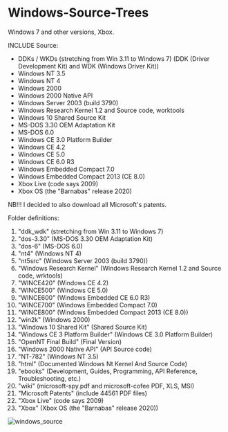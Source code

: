 # Windows-Source-Trees

Windows 7 and other versions, Xbox.

INCLUDE Source:

- DDKs / WKDs (stretching from Win 3.11 to Windows 7) (DDK (Driver Development Kit) and WDK (Windows Driver Kit))
- Windows NT 3.5
- Windows NT 4
- Windows 2000
- Windows 2000 Native API
- Windows Server 2003 (build 3790)
- Windows Research Kernel 1.2 and Source code, worktools
- Windows 10 Shared Source Kit
- MS-DOS 3.30 OEM Adaptation Kit
- MS-DOS 6.0
- Windows CE 3.0 Platform Builder
- Windows CE 4.2
- Windows CE 5.0
- Windows CE 6.0 R3
- Windows Embedded Compact 7.0
- Windows Embedded Compact 2013 (CE 8.0)
- Xbox Live (code says 2009)
- Xbox OS (the "Barnabas" release 2020)

NB!!! I decided to also download all Microsoft's patents.


Folder definitions:

1. "ddk_wdk" (stretching from Win 3.11 to Windows 7)
2. "dos-3.30" (MS-DOS 3.30 OEM Adaptation Kit)
3. "dos-6" (MS-DOS 6.0)
4. "nt4" (Windows NT 4)
5. "nt5src" (Windows Server 2003 (build 3790))
6. "Windows Research Kernel" (Windows Research Kernel 1.2 and Source code, wrktools)
7. "WINCE420" (Windows CE 4.2)
8. "WINCE500" (Windows CE 5.0)
9. "WINCE600" (Windows Embedded CE 6.0 R3)
10. "WINCE700" (Windows Embedded Compact 7.0)
11. "WINCE800" (Windows Embedded Compact 2013 (CE 8.0))
12. "win2k" (Windows 2000)
13. "Windows 10 Shared Kit" (Shared Source Kit)
14. "Windows CE 3 Platform Builder" (Windows CE 3.0 Platform Builder)
15. "OpenNT Final Build" (Final Version)
16. "Windows 2000 Native API" (API Source code)
17. "NT-782" (Windows NT 3.5)
18. "html" (Documented Windows Nt Kernel And Source Code)
19. "ebooks" (Development, Guides, Programming, API Reference, Troubleshooting, etc.)
20. "wiki" (microsoft-spy.pdf and microsoft-cofee PDF, XLS, MSI)
21. "Microsoft Patents" (include 44561 PDF files)
22. "Xbox Live" (code says 2009)
23. "Xbox" (Xbox OS (the "Barnabas" release 2020))

![windows_source](https://github.com/user-attachments/assets/227d5159-18de-4c29-898f-1f7005e305c5)
